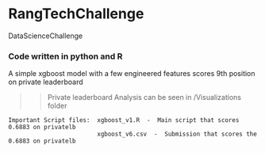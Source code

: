 # RangTechChallenge
DataScienceChallenge

### Code written in python and R  
A simple xgboost model with a few engineered features scores 9th position on private leaderboard  
> > Private leaderboard Analysis can be seen in  /Visualizations folder  


    Important Script files:  xgboost_v1.R  -  Main script that scores 0.6883 on privatelb  
                             xgboost_v6.csv  -  Submission that scores the 0.6883 on privatelb  
                             




